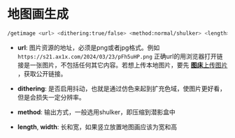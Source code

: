 # 地图画生成

```bash
/getimage <url> <dithering:true/false> <method:normal/shulker> <length> <width>
```

- **url**: 图片资源的地址，必须是png或者jpg格式。例如 `https://s21.ax1x.com/2024/03/23/pFh5uHP.png` 正确url的用浏览器打开链接是一张图片，不包括任何其它内容。若想上传本地图片，要先 [**图床**上传图片](https://cn.bing.com/search?q=%E5%9B%BE%E5%BA%8A) ，获取公开链接。

- **dithering**: 是否启用抖动，也就是通过仿色来起到扩充色域，使图片更好看，但是会损失一定分辨率。

- **method**: 输出方式，一般选用shulker，即压缩到潜影盒中

- **length**, **width**: 长和宽，如果竖立放置地图画应该为宽和高

